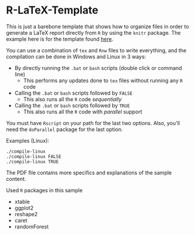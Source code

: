 # R-LaTeX-Template
This is just a barebone template that shows how to organize files in order to generate a LaTeX report directly from `R` 
by using the `knitr` package. The example here is for the template found [here](https://github.com/kks32/phd-thesis-template).

You can use a combination of `tex` and `Rnw` files to write everything, and the compilation can be done in Windows and Linux
in 3 ways:
* By directly running the `.bat` or `bash` scripts (double click or command line)
  + This performs any updates done to `tex` files without running any `R` code
* Calling the `.bat` or `bash` scripts followed by `FALSE`
  + This also runs all the `R` code *sequentially*
* Calling the `.bat` or `bash` scripts followed by `TRUE`
  + This also runs all the `R` code with *parallel* support

You must have `Rscript` on your path for the last two options. Also, you'll need the `doParallel` package for the last option.

Examples (Linux):
```
./compile-linux
./compile-linux FALSE
./compile-linux TRUE
```

The PDF file contains more specifics and explanations of the sample content.

Used `R` packages in this sample

* xtable
* ggplot2
* reshape2
* caret
* randomForest
